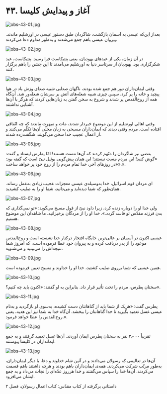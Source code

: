 ۴۳. آغاز و پیدایش کلیسا
=======================

![obs-43-01.jpg](/var/www/vhosts/door43.org/httpdocs/data/gitrepo/media/en/obs/obs-43-01.jpg "obs-43-01.jpg")

بعد‌از این‌که عیسی به آسمان بازگشت، شاگردان طبق دستور عیسی در اورشلیم
ماندند. پیروان عیسی با‌هم جمع می‌شدند و به‌طور مداوم دعا می‌کردند.

![obs-43-02.jpg](/var/www/vhosts/door43.org/httpdocs/data/gitrepo/media/en/obs/obs-43-02.jpg "obs-43-02.jpg")

در آن زمان، یکی از عیدهای یهودیان، یعنی پنتیکاست فرا رسید. پنتیکاست، عید
شکرگزاری بود. یهودیان از سرتاسر دنیا به اورشلیم می‌آمدند تا این جشن را
باهم برگزار کنند.

![obs-43-03.jpg](/var/www/vhosts/door43.org/httpdocs/data/gitrepo/media/en/obs/obs-43-03.jpg "obs-43-03.jpg")

وقتی ایمان‌داران دور هم جمع شده بودند، ناگهان صدایی شبیه صدای وزش باد در
هوا پیچید و خانه را پر کرد. سپس چیزی شبیه شعله‌های آتش بر سرشان شعله‌ور
شد. آن‌گاه همه از روح‌القدس پر شدند و شروع به سخن گفتن به زبان‌هایی
کردند که هرگز با آن‌ها آشنایی نداشتند.

![obs-43-04.jpg](/var/www/vhosts/door43.org/httpdocs/data/gitrepo/media/en/obs/obs-43-04.jpg "obs-43-04.jpg")

وقتی اهالی اورشلیم از این موضوع خبردار شدند، مات و مبهوت ماندند که چه
اتّفاقی افتاده است. مردم وقتی دیدند که ایمان‌داران مسیحی به زبان محلّی
آن‌ها تکلّم می‌کنند و از اعمال عجیب خدا سخن می‌گویند، شگفت‌زده شدند.

![obs-43-05.jpg](/var/www/vhosts/door43.org/httpdocs/data/gitrepo/media/en/obs/obs-43-05.jpg "obs-43-05.jpg")

بعضی نیز شاگردان را متّهم کردند که آن‌ها مست هستند! امّا پطرس ایستاد و
گفت: «گوش کنید! این مردم مست نیستند! این همان پیش‌گویی یوئیل نبیّ است که
گفته بود: «در روزهای آخر، خدا تمام مردم را از روح خود پر خواهد ساخت».».

![obs-43-06.jpg](/var/www/vhosts/door43.org/httpdocs/data/gitrepo/media/en/obs/obs-43-06.jpg "obs-43-06.jpg")

ای مردان قوم اسرائیل، خدا به‌وسیله‌ی عیسی معجزات عجیب زیادی به‌عمل
رساند. همان‌طور که شما دیده‌اید و می‌دانید، شما او را به صلیب کشیدید.

![obs-43-07.jpg](/var/www/vhosts/door43.org/httpdocs/data/gitrepo/media/en/obs/obs-43-07.jpg "obs-43-07.jpg")

ولی خدا او را دوباره زنده کرد، زیرا داود نبیّ از قول مسیح می‌گوید: «تو
نمی‌گذاری که بدن فرزند مقدّس تو فاسد گردد.». خدا او را از مردگان
برخیزانید. ما شاهدان این موضوع هستیم.

![obs-43-08.jpg](/var/www/vhosts/door43.org/httpdocs/data/gitrepo/media/en/obs/obs-43-08.jpg "obs-43-08.jpg")

عیسی اکنون در آسمان بر عالی‌ترین جایگاه افتخار درکنار خدا نشسته است و
روح‌القدس موعود را از پدر دریافت کرده و به پیروان خود عطا فرموده است، که
امروز شما نتیجه‌اش را می‌بینید و می‌شنوید.

![obs-43-09.jpg](/var/www/vhosts/door43.org/httpdocs/data/gitrepo/media/en/obs/obs-43-09.jpg "obs-43-09.jpg")

همین عیسی که شما برروی صلیب کشتید، خدا او را خداوند و مسیح تعیین فرموده
است.

![obs-43-10.jpg](/var/www/vhosts/door43.org/httpdocs/data/gitrepo/media/en/obs/obs-43-10.jpg "obs-43-10.jpg")

سخنان پطرس، مردم را تحت تأثیر قرار داد. بنابراین به او گفتند: «اکنون
باید چه کنیم؟».

![obs-43-11.jpg](/var/www/vhosts/door43.org/httpdocs/data/gitrepo/media/en/obs/obs-43-11.jpg "obs-43-11.jpg")

پطرس گفت: «هریک از شما باید از گناهانتان دست کشیده، به‌سوی او بازگردید و
به‌نام عیسی غسل تعمید بگیرید تا خدا گناهانتان را ببخشد. آن‌گاه خدا به
شما نیز این هدیه، یعنی روح‌القدس را عطا خواهد فرمود.».

![obs-43-12.jpg](/var/www/vhosts/door43.org/httpdocs/data/gitrepo/media/en/obs/obs-43-12.jpg "obs-43-12.jpg")

تقریباً ۳٫۰۰۰ نفر به سخنان پطرس ایمان آوردند. آن‌ها غسل تعمید گرفتند و
به جمع ایمانداران در کلیسا پیوستند.

![obs-43-13.jpg](/var/www/vhosts/door43.org/httpdocs/data/gitrepo/media/en/obs/obs-43-13.jpg "obs-43-13.jpg")

آن‌ها در تعالیمی که رسولان می‌دادند و در آئین شام خداوند و دعا، با دیگر
ایمان‌داران، به‌طور مرتّب شرکت می‌کردند. همه‌ی ایمان‌داران باهم بودند و
هرچه داشتند باهم قسمت می‌کردند. آن‌ها خدا را سپاس می‌گفتند و خدا هرروز
عدّه‌ای را نجات می‌داد و به جمع ایشان می‌افزود.

داستانی برگرفته از کتاب مقدّس: کتاب اعمال رسولان، فصل ۲
